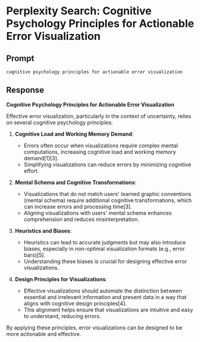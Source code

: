 # Perplexity Search: Cognitive Psychology Principles for Actionable Error Visualization

## Prompt
```
cognitive psychology principles for actionable error visualization
```

## Response
**Cognitive Psychology Principles for Actionable Error Visualization**

Effective error visualization, particularly in the context of uncertainty, relies on several cognitive psychology principles:

1.  **Cognitive Load and Working Memory Demand**:
    *   Errors often occur when visualizations require complex mental computations, increasing cognitive load and working memory demand[1][3].
    *   Simplifying visualizations can reduce errors by minimizing cognitive effort.

2.  **Mental Schema and Cognitive Transformations**:
    *   Visualizations that do not match users' learned graphic conventions (mental schema) require additional cognitive transformations, which can increase errors and processing time[3].
    *   Aligning visualizations with users' mental schema enhances comprehension and reduces misinterpretation.

3.  **Heuristics and Biases**:
    *   Heuristics can lead to accurate judgments but may also introduce biases, especially in non-optimal visualization formats (e.g., error bars)[5].
    *   Understanding these biases is crucial for designing effective error visualizations.

4.  **Design Principles for Visualizations**:
    *   Effective visualizations should automate the distinction between essential and irrelevant information and present data in a way that aligns with cognitive design principles[4].
    *   This alignment helps ensure that visualizations are intuitive and easy to understand, reducing errors.

By applying these principles, error visualizations can be designed to be more actionable and effective.